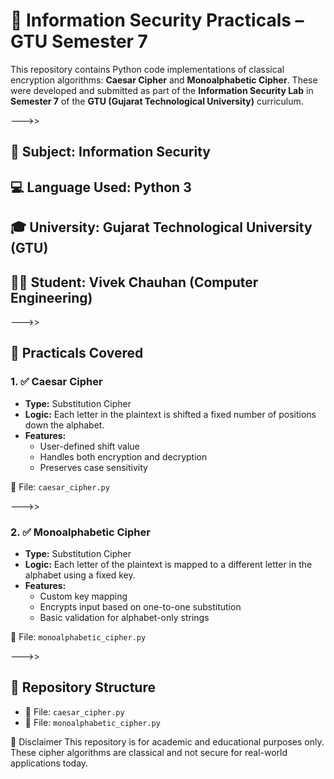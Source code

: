 # 🔐 Information Security Practicals – GTU Semester 7

This repository contains Python code implementations of classical encryption algorithms: **Caesar Cipher** and **Monoalphabetic Cipher**. These were developed and submitted as part of the **Information Security Lab** in **Semester 7** of the **GTU (Gujarat Technological University)** curriculum.

--->>

## 📘 Subject: Information Security  
## 💻 Language Used: Python 3  
## 🎓 University: Gujarat Technological University (GTU)  
## 👨‍🎓 Student: Vivek Chauhan (Computer Engineering)

--->>

## 🧪 Practicals Covered

### 1. ✅ Caesar Cipher
- **Type:** Substitution Cipher
- **Logic:** Each letter in the plaintext is shifted a fixed number of positions down the alphabet.
- **Features:**
  - User-defined shift value
  - Handles both encryption and decryption
  - Preserves case sensitivity

📄 File: `caesar_cipher.py`

--->>

### 2. ✅ Monoalphabetic Cipher
- **Type:** Substitution Cipher
- **Logic:** Each letter of the plaintext is mapped to a different letter in the alphabet using a fixed key.
- **Features:**
  - Custom key mapping
  - Encrypts input based on one-to-one substitution
  - Basic validation for alphabet-only strings

📄 File: `monoalphabetic_cipher.py`

--->>

## 📂 Repository Structure

- 📄 File: `caesar_cipher.py`
- 📄 File: `monoalphabetic_cipher.py`

📌 Disclaimer
This repository is for academic and educational purposes only. These cipher algorithms are classical and not secure for real-world applications today.
